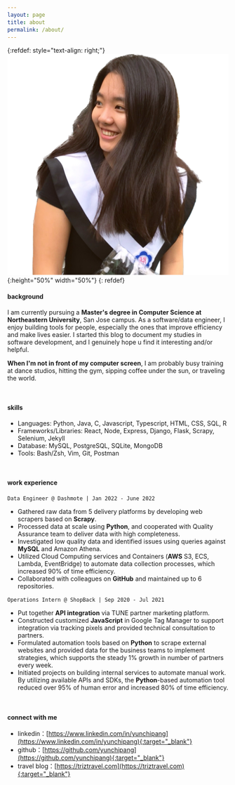 ```yaml
---
layout: page
title: about
permalink: /about/
---
```

{:refdef: style="text-align: right;"}
![](/assets/images/profile_matted.png){:height="50%" width="50%"}
{: refdef}

#### **background**

I am currently pursuing a **Master's degree in Computer Science at Northeastern University**, San Jose campus. As a software/data engineer, I enjoy building tools for people, especially the ones that improve efficiency and make lives easier. I started this blog to document my studies in software development, and I genuinely hope u find it interesting and/or helpful.

**When I'm not in front of my computer screen**, I am probably busy training at dance studios, hitting the gym, sipping coffee under the sun, or traveling the world.

<br/>

#### **skills**

- Languages: Python, Java, C, Javascript, Typescript, HTML, CSS, SQL, R
- Frameworks/Libraries: React, Node, Express, Django, Flask, Scrapy, Selenium, Jekyll
- Database: MySQL, PostgreSQL, SQLite, MongoDB
- Tools: Bash/Zsh, Vim, Git, Postman

<br/>

#### **work experience**

```
Data Engineer @ Dashmote | Jan 2022 - June 2022
```

* Gathered raw data from 5 delivery platforms by developing web scrapers based on **Scrapy**.
* Processed data at scale using **Python**, and cooperated with Quality Assurance team to deliver data with high completeness.
* Investigated low quality data and identified issues using queries against **MySQL** and Amazon Athena.
* Utilized Cloud Computing services and Containers (**AWS** S3, ECS, Lambda, EventBridge) to automate data
collection processes, which increased 90% of time efficiency.
* Collaborated with colleagues on **GitHub** and maintained up to 6 repositories.

```
Operations Intern @ ShopBack | Sep 2020 - Jul 2021
```

* Put together **API integration** via TUNE partner marketing platform.
* Constructed customized **JavaScript** in Google Tag Manager to support integration via tracking pixels and provided technical consultation to partners.
* Formulated automation tools based on **Python** to scrape external websites and provided data for the business
teams to implement strategies, which supports the steady 1% growth in number of partners every week.
* Initiated projects on building internal services to automate manual work. By utilizing available APIs and SDKs, the **Python**-based automation tool reduced over 95% of human error and increased 80% of time efficiency.

<br/>

#### **connect with me**

- linkedin：[https://www.linkedin.com/in/yunchipang](https://www.linkedin.com/in/yunchipang){:target="_blank"}
- github：[https://github.com/yunchipang](https://github.com/yunchipang){:target="_blank"}
- travel blog：[https://triztravel.com](https://triztravel.com){:target="_blank"}